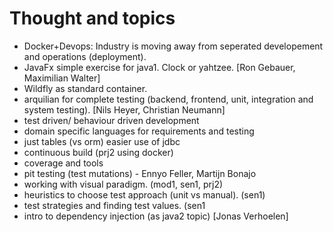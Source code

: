 # Thought and topics

 - Docker+Devops: Industry is moving away from seperated developement and
   operations (deployment).
 - JavaFx simple exercise for java1. Clock or yahtzee. [Ron Gebauer, Maximilian Walter]
 - Wildfly as standard container.
 - arquilian for complete testing (backend, frontend, unit,
   integration and system testing). [Nils Heyer, Christian Neumann]
 - test driven/ behaviour driven development
 - domain specific languages for requirements and testing
 - just tables (vs orm) easier use of jdbc
 - continuous build (prj2 using docker)
 - coverage and tools
 - pit testing (test mutations) - Ennyo Feller, Martijn Bonajo
 - working with visual paradigm. (mod1, sen1, prj2)
 - heuristics to choose test approach (unit vs manual). (sen1)
 - test strategies and finding test values. (sen1
 - intro to dependency injection (as java2 topic) [Jonas Verhoelen]
